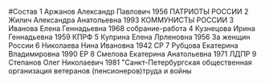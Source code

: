 #Состав
1 Аржанов Александр Павлович 1956 ПАТРИОТЫ РОССИИ
2 Жилич Александра Анатольевна 1993 КОММУНИСТЫ РОССИИ
3 Иванова Елена Геннадьевна 1968 собрание-работа
4 Кузнецова Ирина Геннадьевна 1959 КПРФ
5 Куприна Елена Лрленовна 1956 За женщин России
6 Николаева Нина Ивановна 1942 СР
7 Рубцова Екатерина Владимировна 1990 ЕР
8 Смелова Екатерина Анатольевна 1971 ЛДПР
9 Степанов Олег Николаевич 1981 \"Санкт-Петербургская общественная организация ветеранов (пенсионеров)труда и войны
